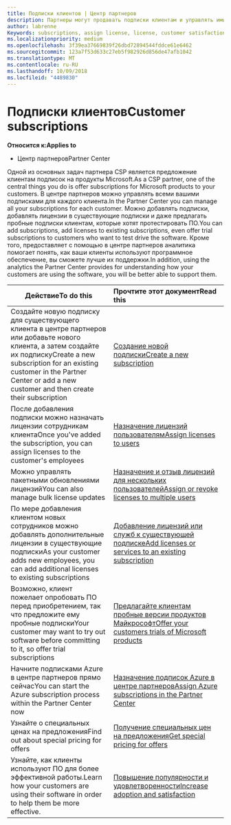 ```yaml
---
title: Подписки клиентов | Центр партнеров
description: Партнеры могут продавать подписки клиентам и управлять ими в Центре партнеров.
author: labrenne
Keywords: subscriptions, assign license, license, customer satisfaction, Azure subscriptions
ms.localizationpriority: medium
ms.openlocfilehash: 3f39ea37669839f26dbd72894544fddce61e6462
ms.sourcegitcommit: 123a7f53d633c27eb5f982926d856de47afb1042
ms.translationtype: MT
ms.contentlocale: ru-RU
ms.lasthandoff: 10/09/2018
ms.locfileid: "4489830"
---
```

# <a name="customer-subscriptions"></a><span data-ttu-id="334e6-103">Подписки клиентов</span><span class="sxs-lookup"><span data-stu-id="334e6-103">Customer subscriptions</span></span>

**<span data-ttu-id="334e6-104">Относится к:</span><span class="sxs-lookup"><span data-stu-id="334e6-104">Applies to</span></span>**

-  <span data-ttu-id="334e6-105">Центр партнеров</span><span class="sxs-lookup"><span data-stu-id="334e6-105">Partner Center</span></span>

<span data-ttu-id="334e6-106">Одной из основных задач партнера CSP является предложение клиентам подписок на продукты Microsoft.</span><span class="sxs-lookup"><span data-stu-id="334e6-106">As a CSP partner, one of the central things you do is offer subscriptions for Microsoft products to your customers.</span></span> <span data-ttu-id="334e6-107">В центре партнеров можно управлять всеми вашими подписками для каждого клиента.</span><span class="sxs-lookup"><span data-stu-id="334e6-107">In the Partner Center you can manage all your subscriptions for each customer.</span></span> <span data-ttu-id="334e6-108">Можно добавлять подписки, добавлять лицензии в существующие подписки и даже предлагать пробные подписки клиентам, которые хотят протестировать ПО.</span><span class="sxs-lookup"><span data-stu-id="334e6-108">You can add subscriptions, add licenses to existing subscriptions, even offer trial subscriptions to customers who want to test drive the software.</span></span> <span data-ttu-id="334e6-109">Кроме того, предоставляет с помощью в центре партнеров аналитика помогает понять, как ваши клиенты используют программное обеспечение, вы сможете лучше их поддержки.</span><span class="sxs-lookup"><span data-stu-id="334e6-109">In addition, using the analytics the Partner Center provides for understanding how your customers are using the software, you will be better able to support them.</span></span>

|**<span data-ttu-id="334e6-110">Действие</span><span class="sxs-lookup"><span data-stu-id="334e6-110">To do this</span></span>**   |**<span data-ttu-id="334e6-111">Прочтите этот документ</span><span class="sxs-lookup"><span data-stu-id="334e6-111">Read this</span></span>**   |
|----------------------|:----------------------|
|<span data-ttu-id="334e6-112">Создайте новую подписку для существующего клиента в центре партнеров или добавьте нового клиента, а затем создайте их подписку</span><span class="sxs-lookup"><span data-stu-id="334e6-112">Create a new subscription for an existing customer in the Partner Center or add a new customer and then create their subscription</span></span>|[<span data-ttu-id="334e6-113">Создание новой подписки</span><span class="sxs-lookup"><span data-stu-id="334e6-113">Create a new subscription</span></span>](create-a-new-subscription.md)|
|<span data-ttu-id="334e6-114">После добавления подписки можно назначать лицензии сотрудникам клиента</span><span class="sxs-lookup"><span data-stu-id="334e6-114">Once you've added the subscription, you can assign licenses to the customer's employees</span></span>  |[<span data-ttu-id="334e6-115">Назначение лицензий пользователям</span><span class="sxs-lookup"><span data-stu-id="334e6-115">Assign licenses to users</span></span>](assign-licenses-to-users.md)|
|<span data-ttu-id="334e6-116">Можно управлять пакетными обновлениями лицензий</span><span class="sxs-lookup"><span data-stu-id="334e6-116">You can also manage bulk license updates</span></span>   |[<span data-ttu-id="334e6-117">Назначение и отзыв лицензий для нескольких пользователей</span><span class="sxs-lookup"><span data-stu-id="334e6-117">Assign or revoke licenses to multiple users</span></span>](bulk-license-provisioning-for-multiple-users.md)|
|<span data-ttu-id="334e6-118">По мере добавления клиентом новых сотрудников можно добавлять дополнительные лицензии в существующие подписки</span><span class="sxs-lookup"><span data-stu-id="334e6-118">As your customer adds new employees, you can add additional licenses to existing subscriptions</span></span>   |[<span data-ttu-id="334e6-119">Добавление лицензий или служб к существующей подписке</span><span class="sxs-lookup"><span data-stu-id="334e6-119">Add licenses or services to an existing subscription</span></span>](add-licenses-or-services-to-an-existing-subscription.md)|
|<span data-ttu-id="334e6-120">Возможно, клиент пожелает опробовать ПО перед приобретением, так что предложите ему пробные подписки</span><span class="sxs-lookup"><span data-stu-id="334e6-120">Your customer may want to try out software before committing to it, so offer trial subscriptions</span></span>    |[<span data-ttu-id="334e6-121">Предлагайте клиентам пробные версии продуктов Майкрософт</span><span class="sxs-lookup"><span data-stu-id="334e6-121">Offer your customers trials of Microsoft products</span></span>](offer-your-customers-trials-of-microsoft-products.md)|
|<span data-ttu-id="334e6-122">Начните подписками Azure в центре партнеров прямо сейчас</span><span class="sxs-lookup"><span data-stu-id="334e6-122">You can start the Azure subscription process within the Partner Center now</span></span>   |[<span data-ttu-id="334e6-123">Назначение подписок Azure в центре партнеров</span><span class="sxs-lookup"><span data-stu-id="334e6-123">Assign Azure subscriptions in the Partner Center</span></span>](assign-azure-subscriptions.md)|
|<span data-ttu-id="334e6-124">Узнайте о специальных ценах на предложения</span><span class="sxs-lookup"><span data-stu-id="334e6-124">Find out about special pricing for offers</span></span>   |[<span data-ttu-id="334e6-125">Получение специальных цен на предложения</span><span class="sxs-lookup"><span data-stu-id="334e6-125">Get special pricing for offers</span></span>](get-special-pricing-for-offers.md)|
|<span data-ttu-id="334e6-126">Узнайте, как клиенты используют ПО для более эффективной работы.</span><span class="sxs-lookup"><span data-stu-id="334e6-126">Learn how your customers are using their software in order to help them be more effective.</span></span>   | [<span data-ttu-id="334e6-127">Повышение популярности и удовлетворенности</span><span class="sxs-lookup"><span data-stu-id="334e6-127">Increase adoption and satisfaction</span></span>](increasing-adoption-and-satisfaction.md)   | 

































 

 



